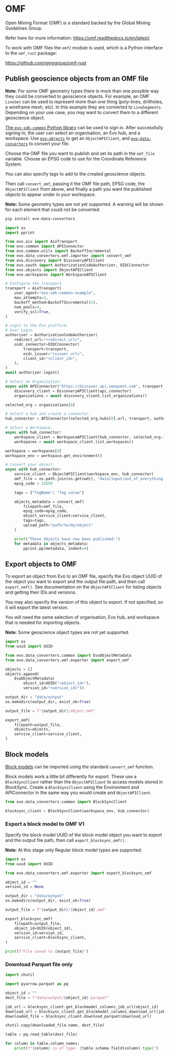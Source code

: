 # OMF

Open Mining Format (OMF) is a standard backed by the Global Mining Guidelines Group.

Refer here for more information: https://omf.readthedocs.io/en/latest/

To work with OMF files the `omf2` module is used, which is a Python interface to the `omf_rust` package:

https://github.com/gmggroup/omf-rust

## Publish geoscience objects from an OMF file
**Note**: For some OMF geometry types there is more than one possible way they could be converted to geoscience objects. For example, an OMF `LineSet` can be used to represent more than one thing (poly-lines, drillholes, a wireframe mesh, etc). In this example they are converted to `LineSegments`. Depending on your use case, you may want to convert them to a different geoscience object.

[The `evo-sdk-common` Python library](https://pypi.org/project/evo-sdk-common/) can be used to sign in. After successfully signing in, the user can select an organisation, an Evo hub, and a workspace. Use [`evo-objects`](https://pypi.org/project/evo-objects/) to get an `ObjectAPIClient`, and [`evo-data-converters`](https://pypi.org/project/evo-data-converters/) to convert your file.

Choose the OMF file you want to publish and set its path in the `omf_file` variable.
Choose an EPSG code to use for the Coordinate Reference System.

You can also specify tags to add to the created geoscience objects.

Then call `convert_omf`, passing it the OMF file path, EPSG code, the `ObjectAPIClient` from above, and finally a path you want the published objects to appear under in your workspace.

**Note:** Some geometry types are not yet supported. A warning will be shown for each element that could not be converted.

```bash
pip install evo-data-converters
```

```python
import os
import pprint

from evo.aio import AioTransport
from evo.common import APIConnector
from evo.common.utils import BackoffIncremental
from evo.data_converters.omf.importer import convert_omf
from evo.discovery import DiscoveryAPIClient
from evo.oauth import AuthorizationCodeAuthorizer, OIDCConnector
from evo.objects import ObjectAPIClient
from evo.workspaces import WorkspaceAPIClient

# Configure the transport.
transport = AioTransport(
    user_agent="evo-sdk-common-example",
    max_attempts=3,
    backoff_method=BackoffIncremental(2),
    num_pools=4,
    verify_ssl=True,
)

# Login to the Evo platform.
# User Login
authorizer = AuthorizationCodeAuthorizer(
    redirect_url="<redirect_url>",
    oidc_connector=OIDCConnector(
        transport=transport,
        oidc_issuer="<issuer_url>",
        client_id="<client_id>",
    ),
)
await authorizer.login()

# Select an Organization.
async with APIConnector("https://discover.api.seequent.com", transport, authorizer) as api_connector:
    discovery_client = DiscoveryAPIClient(api_connector)
    organizations = await discovery_client.list_organizations()

selected_org = organizations[0]

# Select a hub and create a connector.
hub_connector = APIConnector(selected_org.hubs[0].url, transport, authorizer)

# Select a Workspace.
async with hub_connector:
    workspace_client = WorkspaceAPIClient(hub_connector, selected_org.id)
    workspaces = await workspace_client.list_workspaces()

workspace = workspaces[0]
workspace_env = workspace.get_environment()

# Convert your object.
async with hub_connector:
    service_client = ObjectAPIClient(workspace_env, hub_connector)
    omf_file = os.path.join(os.getcwd(), "data/input/one_of_everything.omf")
    epsg_code = 32650

    tags = {"TagName": "Tag value"}

    objects_metadata = convert_omf(
        filepath=omf_file,
        epsg_code=epsg_code,
        object_service_client=service_client,
        tags=tags,
        upload_path="path/to/my/object"
    )

    print("These objects have now been published:")
    for metadata in objects_metadata:
        pprint.pp(metadata, indent=4)
```

## Export objects to OMF

To export an object from Evo to an OMF file, specify the Evo object UUID of the object you want to export and the output file path, and then call `export_omf()`.
See documentation on the `ObjectAPIClient` for listing objects and getting their IDs and versions.

You may also specify the version of this object to export. If not specified, so it will export the latest version.

You will need the same selection of organisation, Evo hub, and workspace that is needed for importing objects.

**Note**: Some geoscience object types are not yet supported.

```python
import os
from uuid import UUID

from evo.data_converters.common import EvoObjectMetadata
from evo.data_converters.omf.exporter import export_omf

objects = []
objects.append(
    EvoObjectMetadata(
        object_id=UUID("<object_id>"),
        version_id="<version_id>"))

output_dir = "data/output"
os.makedirs(output_dir, exist_ok=True)

output_file = f"{output_dir}/object.omf"

export_omf(
    filepath=output_file,
    objects=objects,
    service_client=service_client,
)
```

## Block models

[Block models](https://developer.seequent.com/docs/guides/blockmodel) can be imported using the standard `convert_omf` function.

Block models work a little bit differently for export. These use a `BlockSyncClient` rather than the `ObjectAPIClient` to access models stored in BlockSync. Create a `BlockSyncClient` using the Environment and APIConnector in the same way you would create and `ObjectAPIClient`.

```python
from evo.data_converters.common import BlockSyncClient

blocksync_client = BlockSyncClient(workspace_env, hub_connector)
```

### Export a block model to OMF V1

Specify the block model UUID of the block model object you want to export and the output file path, then call `export_blocksync_omf()`.

**Note**: At this stage only Regular block model types are supported.

```python
import os
from uuid import UUID

from evo.data_converters.omf.exporter import export_blocksync_omf

object_id = ""
version_id = None

output_dir = "data/output"
os.makedirs(output_dir, exist_ok=True)

output_file = f"{output_dir}/{object_id}.omf"

export_blocksync_omf(
    filepath=output_file,
    object_id=UUID(object_id),
    version_id=version_id,
    service_client=blocksync_client,
)

print(f"File saved to {output_file}")
```

### Download Parquet file only

```python
import shutil

import pyarrow.parquet as pq

object_id = ""
dest_file = f"data/output/{object_id}.parquet"

job_url = blocksync_client.get_blockmodel_columns_job_url(object_id)
download_url = blocksync_client.get_blockmodel_columns_download_url(job_url)
downloaded_file = blocksync_client.download_parquet(download_url)

shutil.copy(downloaded_file.name, dest_file)

table = pq.read_table(dest_file)

for column in table.column_names:
    print(f"{column} is of type: {table.schema.field(column).type}")
```
